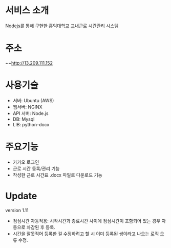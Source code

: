 서비스 소개
======  
Nodejs를 통해 구현한 홍익대학교 교내근로 시간관리 시스템  

주소
======  
~~http://13.209.111.152  

사용기술
======  
- 서버: Ubuntu (AWS)  
- 웹서버: NGINX  
- API 서버: Node.js  
- DB: Mysql
- LIB: python-docx

주요기능
======  
- 카카오 로그인  
- 근로 시간 등록/관리 기능
- 작성한 근로 시간표 .docx 파일로 다운로드 기능

Update
======  
version 1.11
- 점심시간 자동적용: 
시작시간과 종료시간 사이에 점심시간이 포함되어 있는 경우 자동으로 차감된 후 등록.
- 시간을 잘못적어 등록한 걸 수정하려고 할 시 이미 등록된 쌍이라고 나오는 로직 오류 수정.
